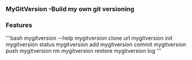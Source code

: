 ### MyGitVersion -Build my own git versioning

### Features
'''bash
mygitversion --help
mygitversion clone url
mygitversion init
mygitversion status
mygitversion add
mygitversion commit
mygitversion push
mygitversion rm
mygitversion restore
mygitversion log
'''
